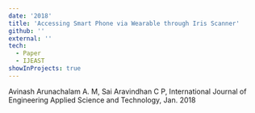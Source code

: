 ```yaml
---
date: '2018'
title: 'Accessing Smart Phone via Wearable through Iris Scanner'
github: ''
external: ''
tech:
  - Paper
  - IJEAST
showInProjects: true
---
```


Avinash Arunachalam A. M, Sai Aravindhan C P, International Journal of Engineering Applied Science and Technology, Jan. 2018 
